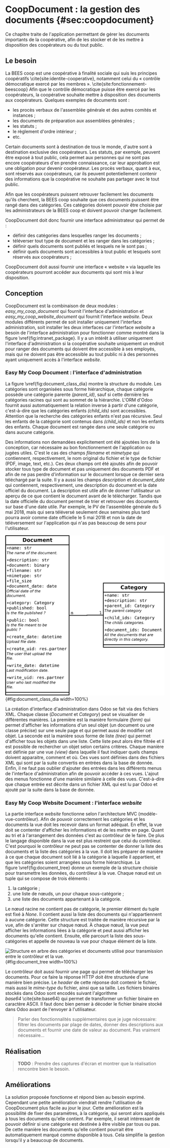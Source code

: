 # CoopDocument : la gestion des documents {#sec:coopdocument}

Ce chapitre traite de l'application permettant de gérer les documents
importants de la coopérative, afin de les stocker et de les mettre à
disposition des coopérateurs ou du tout public.


## Le besoin

La BEES coop est une coopérative à finalité sociale qui suis les
principes coopératifs \cite{site:identite-cooperative}, notamment celui
du « contrôle démocratique exercé par les
membres ». \cite{site:fonctionnement-beescoop}
Afin que le contrôle démocratique puisse être exercé par les
coopérateurs, la coopérative souhaite mettre à disposition des documents
aux coopérateurs. Quelques exemples de documents sont :

- les procès verbaux de l'assemblée générale et des autres comités et
  instances ;
- les documents de préparation aux assemblées générales ;
- les statuts ;
- le règlement d'ordre intérieur ;
- etc.

Certain documents sont à destination de tous le monde, d'autre sont à
destination exclusive des coopérateurs. Les statuts, par exemple,
peuvent être exposé à tout public, cela permet aux personnes qui ne sont
pas encore coopérateurs d'en prendre connaissance, car leur approbation
est une obligation pour devenir coopérateur.  Les procès verbaux, quant
à eux, sont réservés aux coopérateurs, car ils peuvent potentiellement
contenir des informations que la coopérative ne souhaite pas partager
avec le tout public.

Afin que les coopérateurs puissent retrouver facilement les documents
qu'ils cherchent, la BEES coop souhaite que ces documents puissent être
rangé dans des catégories. Ces catégories doivent pouvoir être choisie
par les administrateurs de la BEES coop et doivent pouvoir changer
facilement.

CoopDocument doit donc fournir une interface administrateur qui permet
de :

- définir des catégories dans lesquelles ranger les documents ;
- téléverser tout type de document et les ranger dans les catégories ;
- définir quels documents sont publiés et lesquels ne le sont pas ;
- définir quels documents sont accessibles à tout public et lesquels sont
  réservés aux coopérateurs ;

CoopDocument doit aussi fournir une interface « website » via laquelle
les coopérateurs pourront accéder aux documents qui sont mis à leur
disposition.


## Conception

CoopDocument est la combinaison de deux modules :
*easy_my_coop_document* qui fournit l'interface d'administration et
*easy_my_coop_website_document* qui fournit l'interface *website*. Deux
modules différents permet de soit installer uniquement l'interface
administration, soit installer les deux interfaces car l'interface
*website* a besoin de l'interface administration pour fonctionner comme
montré dans la figure \vref{fig:intranet_package}. Il y a un intérêt à
utiliser uniquement l'interface d'administration si la coopérative
souhaite uniquement un endroit pour ranger des documents qui doivent
être accessible à ses employés, mais qui ne doivent pas être accessible
au tout public ni à des personnes ayant uniquement accès à l'interface
*website*.


### Easy My Coop Document : l'interface d'administration

La figure \vref{fig:document_class_dia} montre la structure du module.
Les catégories sont organisées sous forme hiérarchique, chaque catégorie
possède une catégorie parente *(parent_id)*, sauf si cette dernière les
catégories racines qui sont au sommet de la hiérarchie. L'ORM d'Odoo
fournit aussi automatiquement la relation inverse à partir d'une
catégorie, c'est-à-dire que les catégories enfants *(child_ids)* sont
accessibles. Attention que la recherche des catégories enfants n'est pas
récursive. Seul les enfants de la catégorie sont contenus dans
*(child_ids)* et non les enfants des enfants. Chaque document est rangée
dans une seule catégorie ou dans aucune catégorie.

Des informations non demandées explicitement ont été ajoutées lors de la
conception, car nécessaire au bon fonctionnement de l'application ou
jugées utiles. C'est le cas des champs *filename* et *mimetype* qui
contiennent, respectivement, le nom original du fichier et le type de
fichier (PDF, image, text, etc.). Ces deux champs ont été ajoutés afin de
pouvoir stocker tous type de document et pas uniquement des documents
PDF et afin de ne pas perdre d'information sur le document lorsque ce
dernier sera téléchargé par la suite. Il y a aussi les champs
*description* et *document_date* qui contiennent, respectivement, une
description du document et la date officiel du document. La description
est utile afin de donner l'utilisateur un aperçu de ce que contient le
document avant de le télécharger. Tandis que la date officielle du
document permet de trier et retrouver des documents sur base d'une date
utile. Par exemple, le PV de l'assemblée générale du 5 mai 2018, mais
qui sera téléversé seulement deux semaines plus tard pourra avoir comme
date officielle le 5 mai 2018 et non la date de téléversement sur
l'application qui n'as pas beaucoup de sens pour l'utilisateur.

![Diagramme de classes de *easy_my_coop_document*.](images/easy_my_coop_document.png){#fig:document_class_dia
width=100%}

La création d'interface d'administration dans Odoo se fait via des
fichiers XML. Chaque classe (*Document* et *Category*) peut se
visualiser de différentes manières. La première est la manière
formulaire *(form)* qui permet d'afficher les informations d'un seul
objet (un document ou une classe précise) sur une seule page et qui
permet aussi de modifier cet objet. La seconde est la manière sous forme
de liste *(tree)* qui permet d'afficher tous les objets dans une liste.
Cette liste peut alors être filtrée et il est possible de rechercher un
objet selon certains critères. Chaque manière est définie par une vue
*(view)* dans laquelle il faut indiquer quels champs doivent apparaitre,
comment et où. Ces vues sont définies dans des fichiers XML qui sont par
la suite convertis en entrées dans la base de donnée. Enfin, il ne faut
pas oublier d'ajouter des entrées dans les différents menus de
l'interface d'administration afin de pouvoir accéder à ces vues. L'ajout
des menus fonctionne d'une manière similaire à celle des vues.
C'est-à-dire que chaque entrée est décrite dans un fichier XML qui est
lu par Odoo et ajouté par la suite dans la base de donnée.


### Easy My Coop Website Document : l'interface *website*

La partie interface *website* fonctionne selon l'architecture MVC
(modèle-vue-contrôleur). Afin de pouvoir correctement les catégories et
les documents la vue doit les recevoir dans un format adéquat. En effet,
la vue doit se contenter d'afficher les informations et de les mettre en
page. Quant au tri et à l'arrangement des données c'est au contrôleur de
le faire. De plus le langage disponible dans la vue est plus restreint
que celui du contrôleur. C'est pourquoi le contrôleur ne peut pas se
contenter de donner la liste des documents et la liste des catégories à
la vue. Il doit les préparer de manière à ce que chaque document soit
lié à la catégorie à laquelle il appartient, et que les catégories
soient arrangées sous forme hiérarchique. La
figure \vref{fig:document_tree} donne un exemple de la structure choisie
pour transmettre les données, du contrôleur à la vue. Chaque nœud est
un tuple qui se compose de trois éléments :

1. la catégorie ;
2. une liste de nœuds, un pour chaque sous-catégorie ;
3. une liste des documents appartenant à la catégorie.

Le nœud racine ne contient pas de catégorie, le premier élément du tuple
est fixé à *None*. Il contient aussi la liste des documents qui
n'appartiennent à aucune catégorie. Cette structure est traitée de
manière récursive par la vue, afin de s'arrêter sur chaque nœud. À
chaque nœud, la vue peut afficher les informations liées à la catégorie
et peut aussi afficher les documents qu'elle contient. Ensuite, elle
parcourt la liste des sous-catégories et appelle de nouveau la vue pour
chaque élément de la liste.

![Structure en arbre des catégories et documents utilisé pour
transmission entre le contrôleur et la vue.](
images/document-tree.png){#fig:document_tree width=100%}

Le contrôleur doit aussi fournir une page qui permet de télécharger les
documents. Pour ce faire la réponse HTTP doit être structurée d'une
manière bien précise. Le *header* de cette réponse doit contenir le
fichier, mais aussi le *mime-type* du fichier, ainsi que sa taille. Les
fichiers binaires stockés dans Odoo sont encodés suivant l'algorithme
*base64* \cite{site:base64} qui permet de transformer un fichier binaire
en caractère ASCII. Il faut donc bien penser à décoder le fichier
binaire stocké dans Odoo avant de l'envoyer à l'utilisateur.

> Parler des fonctionnalités supplémentaires que je juge nécessaire:
> filtrer les documents par plage de dates, donner des descriptions aux
> documents et fournir une date de valeur au document. Pas vraiment
> nécessaire…


## Réalisation

> **TODO** : Prendre des captures d'écran et montrer que la réalisation
> rencontre bien le besoin.

## Améliorations

La solution proposée fonctionne et répond bien au besoin exprimé.
Cependant une petite amélioration viendrait rendre l'utilisation de
CoopDocument plus facile au jour le jour. Cette amélioration est la
possibilité de fixer des paramètres, à la catégorie, qui seront alors
appliqués à tous les documents qu'elle contient. Par exemple, il serait
intéressant de pouvoir définir si une catégorie est destinée à être
visible par tous ou pas. De cette manière les documents qu'elle contient
pourrait être automatiquement marqué comme disponible à tous. Cela
simplifie la gestion lorsqu'il y a beaucoup de documents.
